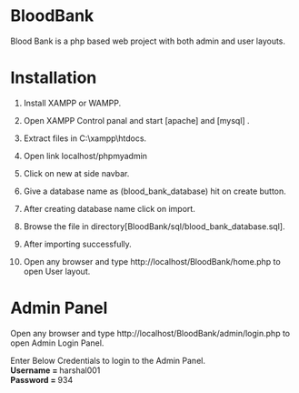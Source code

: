 # BloodBank

Blood Bank is a php based web project with both admin and user layouts.

# Installation

1. Install XAMPP or WAMPP.

2. Open XAMPP Control panal and start [apache] and [mysql] .     
     
4. Extract files in C:\xampp\htdocs.

5. Open link localhost/phpmyadmin

6. Click on new at side navbar.

7. Give a database name as (blood_bank_database) hit on create button.

8. After creating database name click on import.

9. Browse the file in directory[BloodBank/sql/blood_bank_database.sql].

10. After importing successfully.

11. Open any browser and type http://localhost/BloodBank/home.php to open User layout.
     
# Admin Panel
   Open any browser and type http://localhost/BloodBank/admin/login.php to open Admin Login Panel.
   
   Enter Below Credentials to login to the Admin Panel.<br>
   <b> Username = </b> harshal001<br>
   <b>Password = </b> 934
